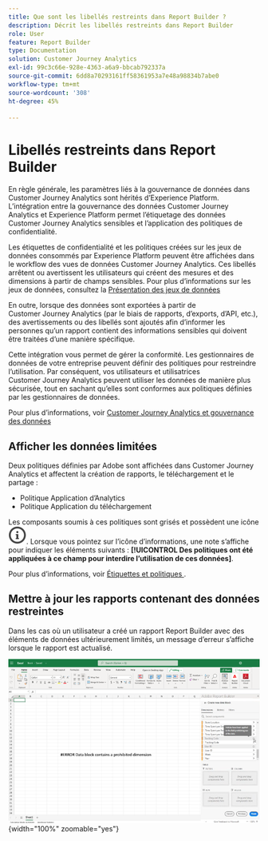 ```yaml
---
title: Que sont les libellés restreints dans Report Builder ?
description: Décrit les libellés restreints dans Report Builder
role: User
feature: Report Builder
type: Documentation
solution: Customer Journey Analytics
exl-id: 99c3c66e-928e-4363-a6a9-bbcab792337a
source-git-commit: 6dd8a70293161ff58361953a7e48a98834b7abe0
workflow-type: tm+mt
source-wordcount: '308'
ht-degree: 45%

---
```


# Libellés restreints dans Report Builder

En règle générale, les paramètres liés à la gouvernance de données dans Customer Journey Analytics sont hérités d’Experience Platform. L’intégration entre la gouvernance des données Customer Journey Analytics et Experience Platform permet l’étiquetage des données Customer Journey Analytics sensibles et l’application des politiques de confidentialité.

Les étiquettes de confidentialité et les politiques créées sur les jeux de données consommés par Experience Platform peuvent être affichées dans le workflow des vues de données Customer Journey Analytics. Ces libellés arrêtent ou avertissent les utilisateurs qui créent des mesures et des dimensions à partir de champs sensibles. Pour plus d’informations sur les jeux de données, consultez la [Présentation des jeux de données](https://experienceleague.adobe.com/fr/docs/experience-platform/catalog/datasets/overview)

En outre, lorsque des données sont exportées à partir de Customer Journey Analytics (par le biais de rapports, d’exports, d’API, etc.), des avertissements ou des libellés sont ajoutés afin d’informer les personnes qu’un rapport contient des informations sensibles qui doivent être traitées d’une manière spécifique.

Cette intégration vous permet de gérer la conformité. Les gestionnaires de données de votre entreprise peuvent définir des politiques pour restreindre l’utilisation. Par conséquent, vos utilisateurs et utilisatrices Customer Journey Analytics peuvent utiliser les données de manière plus sécurisée, tout en sachant qu’elles sont conformes aux politiques définies par les gestionnaires de données.

Pour plus d’informations, voir [Customer Journey Analytics et gouvernance des données](https://experienceleague.adobe.com/en/docs/analytics-platform/using/cja-privacy/privacy-overview)

## Afficher les données limitées

Deux politiques définies par Adobe sont affichées dans Customer Journey Analytics et affectent la création de rapports, le téléchargement et le partage :

* Politique Application d’Analytics
* Politique Application du téléchargement

Les composants soumis à ces politiques sont grisés et possèdent une icône ![InfoOutline](/help/assets/icons/InfoOutline.svg). Lorsque vous pointez sur l’icône d’informations, une note s’affiche pour indiquer les éléments suivants : **[!UICONTROL Des politiques ont été appliquées à ce champ pour interdire l’utilisation de ces données]**.

Pour plus d’informations, voir [ Étiquettes et politiques ](https://experienceleague.adobe.com/en/docs/analytics-platform/using/cja-dataviews/data-governance).

<!--

![The policy note indicating prohibited use of data.](assets/rb-restricted-label.png){zoomable="yes"}
-->

## Mettre à jour les rapports contenant des données restreintes

Dans les cas où un utilisateur a créé un rapport Report Builder avec des éléments de données ultérieurement limités, un message d’erreur s’affiche lorsque le rapport est actualisé.

![Message d’erreur affiché après la restriction ultérieure des éléments de données.](assets/error-restricted-data.png){width="100%" zoomable="yes"}
